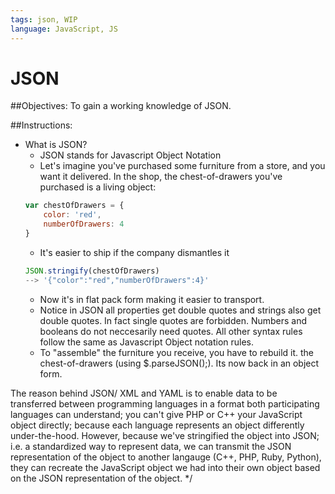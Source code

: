 ```yaml
---
tags: json, WIP
language: JavaScript, JS
---
```


# JSON

##Objectives:
To gain a working knowledge of JSON.

##Instructions:

* What is JSON?
  *  JSON stands for Javascript Object Notation
  *  Let's imagine you've purchased some furniture from a store, and you want it delivered. In the shop, the chest-of-drawers you've purchased is a living object:
  ```javascript
  var chestOfDrawers = {
      color: 'red',
      numberOfDrawers: 4
  }
  ```
  *  It's easier to ship if the company dismantles it 
  ```javascript
  JSON.stringify(chestOfDrawers)
  --> '{"color":"red","numberOfDrawers":4}'
  ```
  *  Now it's in flat pack form making it easier to transport.
  *  Notice in JSON all properties get  double quotes and strings also get double quotes. In fact single quotes are forbidden. Numbers and booleans do not neccesarily need quotes. All other syntax rules follow the same as Javascript Object notation rules.
  *  To "assemble" the furniture you receive, you have to rebuild it. the chest-of-drawers (using $.parseJSON();). Its now back in an object form.

The reason behind JSON/ XML and YAML is to enable data to be transferred between programming languages in a format both participating languages can understand; you can't give PHP or C++ your JavaScript object directly; because each language represents an object differently under-the-hood. However, because we've stringified the object into JSON; i.e. a standardized way to represent data, we can transmit the JSON representation of the object to another langauge (C++, PHP, Ruby, Python), they can recreate the JavaScript object we had into their own object based on the JSON representation of the object.
*/
